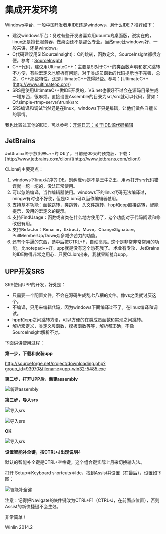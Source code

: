 # 集成开发环境

Windows平台，一般中国开发者用IDE还是windows，用什么IDE？推荐如下：
* 建议windows平台：见过有些开发者喜欢用ubuntu的桌面版，说实在的，linux还是擅长服务器，做桌面还不是那么专业。当然mac比windows好，一般来讲，还是windows。
* C代码建议用SI(SourceInsight)：C的跳转，函数定义，SourceInsight都很方便。参考：[SourceInsight](http://sourceinsight.com/)
* C++代码，建议用UltimateC++：主要是SI对于C++的类函数声明和定义跳转不方便，有些宏定义也解析有问题，对于类成员函数的代码提示也不完善，总之，C++那些特性，还是UltimateC++做得好些。参考：[UltimateC++(http://www.ultimatepp.org/)
* SRS是使用UltimateC++做IDE开发的，VS.net也很好不过会在源码目录生成一堆东西，很麻烦。直接设置Assemble的目录为srs/src就可以代码，譬如：Q:\simple-rtmp-server\trunk\src
* SRS编译和调试当然还是在linux，windows下只是编辑，让他们做各自擅长的事情。

我也比较过其他的IDE，可以参考：[开源日志：关于IDE/源代码编辑](http://blog.csdn.net/win_lin/article/details/8142981)

## JetBrains

JetBrains终于放出来c++的IDE了。目前是60天的预览版，下载：[http://www.jetbrains.com/clion/](http://www.jetbrains.com/clion/)

CLion的主要亮点：

1. windows下linux程序的IDE。别纠缠vs是不是王中之王，用vs打开srs代码错误就一坨一坨的，没法正常使用。
1. 可以忽略编译，当作编辑器使用。windows下的linux代码无法编译过，mingw有时也不好使，但是CLion可以当作编辑器使用。
1. 支持基本功能：函数跳转，类跳转，头文件跳转，hpp和cpp直接跳转，智能提示，没用的宏定义的提示。
1. 支持FindUsage：函数或者类在什么地方使用了，这个功能对于代码阅读和修改很有用。
1. 支持Refactor：Rename，Extract，Move，ChangeSignature，PullMemberUp/Down众多减少苦力的功能。
1. 还有个牛逼的东西，选中后按CTRL+F，自动高亮。这个是非常非常常用的功能，比notepad++好。upp就是没有这个愁死我了。
术业有专攻，JetBrains的IDE做得非常之用心，只要CLion出来，我就果断抛弃upp。

## UPP开发SRS

SRS使用UPP的开发，好处是：
* 只需要一个配置文件，不会在源码生成乱七八糟的文件。像vs之类就讨厌这个。
* 不编译，只用来编辑代码，因为windows下面编译过不了。在linux编译和调试。
* hpp和cpp之间跳转方便，可以方便的在类成员函数和实现之间跳转。
* 解析宏定义，类定义和函数，模板函数等等，解析都正确，不像SourceInsight解析不对。

下面讲讲使用过程：

<strong>第一步，下载和安装upp</strong>

http://sourceforge.net/project/downloading.php?group_id=93970&filename=upp-win32-5485.exe

<strong>第二步，打开UPP后，新建assembly</strong>

![新建assembly](http://winlinvip.github.io/srs.release/wiki/images/upp/001.new.assembly.png)

<strong>第三步，导入srs</strong>

![导入srs](http://winlinvip.github.io/srs.release/wiki/images/upp/002.setup.assembly.png)

![导入srs](http://winlinvip.github.io/srs.release/wiki/images/upp/003.open.assembly.png)

<strong>OK</strong>

![导入srs](http://winlinvip.github.io/srs.release/wiki/images/upp/004.ok.png)

<strong>设置智能补全键，按CTRL+J出现说明</strong>4

默认的智能补全键是CTRL+空格键，这个组合键实际上用来切换输入法。

打开 Setup=>Keyboard shortcuts=>Ide，找到Assist并设置（在最后），设置如下图：

![智能补全键](http://winlinvip.github.io/srs.release/wiki/images/upp/005.assist.shortcuts.png)

注意：记得把Navigate的快件键改为CTRL+F1（CTRL+J，在前面点位置），否则Assist的新快捷键不会生效。

非常简单！

Winlin 2014.2